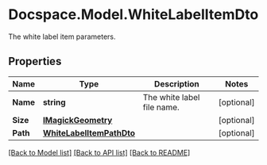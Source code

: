 # Docspace.Model.WhiteLabelItemDto
The white label item parameters.

## Properties

Name | Type | Description | Notes
------------ | ------------- | ------------- | -------------
**Name** | **string** | The white label file name. | [optional] 
**Size** | [**IMagickGeometry**](IMagickGeometry.md) |  | [optional] 
**Path** | [**WhiteLabelItemPathDto**](WhiteLabelItemPathDto.md) |  | [optional] 

[[Back to Model list]](../README.md#documentation-for-models) [[Back to API list]](../README.md#documentation-for-api-endpoints) [[Back to README]](../README.md)

